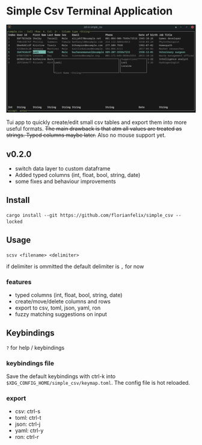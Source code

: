 # Simple Csv Terminal Application

![Alt text](simple_csv.png "Optional Title")

Tui app to quickly create/edit small csv tables and export them into more useful formats.
~~The main drawback is that atm all values are treated as strings.
Typed columns maybe later.~~ Also no mouse support yet.

## v0.2.0
- switch data layer to custom dataframe
- Added typed columns (int, float, bool, string, date)
- some fixes and behaviour improvements

## Install
`cargo install --git https://github.com/florianfelix/simple_csv --locked`

## Usage
`scsv <filename> <delimiter>`

if delimiter is ommitted the default delimiter is `,` for now

### features
- typed columns (int, float, bool, string, date)
- create/move/delete columns and rows
- export to csv, toml, json, yaml, ron
- fuzzy matching suggestions on input


## Keybindings
`?` for help / keybindings

### keybindings file
Save the default keybindings with ctrl-k into `$XDG_CONFIG_HOME/simple_csv/keymap.toml`.
The config file is hot reloaded.

### export
- csv: ctrl-s
- toml: ctrl-t
- json: ctrl-j
- yaml: ctrl-y
- ron: ctrl-r
